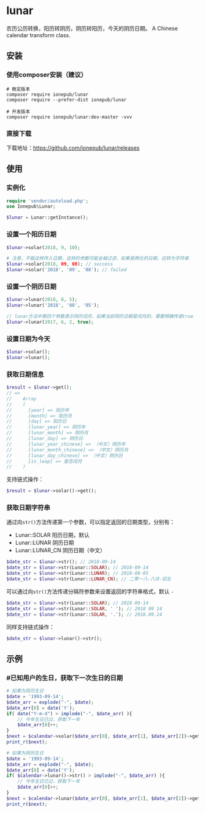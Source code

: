 # lunar

农历公历转换，阳历转阴历，阴历转阳历，今天的阴历日期。
A Chinese calendar transform class.

## 安装

### 使用composer安装（建议）

```
# 稳定版本
composer require ionepub/lunar
composer require --prefer-dist ionepub/lunar

# 开发版本
composer require ionepub/lunar:dev-master -vvv
```

### 直接下载

下载地址：<https://github.com/ionepub/lunar/releases>



## 使用

### 实例化

```php
require 'vendor/autoload.php';
use Ionepub\Lunar;

$lunar = Lunar::getInstance();
```

### 设置一个阳历日期

```php
$lunar->solar(2018, 9, 10);

# 注意，不能这样传入日期，这样的参数可能会被过滤，如果是两位的日期，应转为字符串
$lunar->solar(2018, 09, 08); // success
$lunar->solar('2018', '09', '08'); // failed
```

### 设置一个阴历日期

```php
$lunar->lunar(2018, 8, 5);
$lunar->lunar('2018', '08', '05');

// lunar方法中第四个参数表示阴历闰月，如果当前阴历日期是闰月的，需要明确传递true
$lunar->lunar(2017, 6, 2, true);
```

### 设置日期为今天

```php 
$lunar->solar();
$lunar->lunar();
```

### 获取日期信息

```php
$result = $lunar->get();
// =>
//    Array
//    (
//	    [year] => 阳历年
//	    [month] => 阳历月
//	    [day] => 阳历日
//	    [lunar_year] => 阴历年
//	    [lunar_month] => 阴历月
//	    [lunar_day] => 阴历日
//	    [lunar_year_chinese] => （中文）阴历年
//	    [lunar_month_chinese] => （中文）阴历月
//	    [lunar_day_chinese] => （中文）阴历日
//	    [is_leap] => 是否闰月
//    )
```

支持链式操作：

```php 
$result = $lunar->solar()->get();
```

### 获取日期字符串

通过向`str()`方法传递第一个参数，可以指定返回的日期类型，分别有：

- Lunar::SOLAR 阳历日期，默认
- Lunar::LUNAR 阴历日期
- Lunar::LUNAR_CN  阴历日期（中文）

```php
$date_str = $lunar->str(); // 2018-09-14
$date_str = $lunar->str(Lunar::SOLAR); // 2018-09-14
$date_str = $lunar->str(Lunar::LUNAR); // 2018-08-05
$date_str = $lunar->str(Lunar::LUNAR_CN); // 二零一八-八月-初五
```

可以通过向`str()`方法传递分隔符参数来设置返回的字符串格式，默认 `-`

```php 
$date_str = $lunar->str(Lunar::SOLAR); // 2018-09-14
$date_str = $lunar->str(Lunar::SOLAR, ' '); // 2018 09 14
$date_str = $lunar->str(Lunar::SOLAR, '.'); // 2018.09.14
```

同样支持链式操作：

```php
$date_str = $lunar->lunar()->str();
```

## 示例

### #已知用户的生日，获取下一次生日的日期

```php
# 如果为阳历生日
$date = '1993-09-14';
$date_arr = explode("-", $date);
$date_arr[0] = date('Y');
if( date("Y-m-d") > implode("-", $date_arr) ){
    // 今年生日已过，获取下一年
    $date_arr[0]++;
}
$next = $calendar->solar($date_arr[0], $date_arr[1], $date_arr[2])->get();
print_r($next);

# 如果为阴历生日
$date = '1993-09-14';
$date_arr = explode("-", $date);
$date_arr[0] = date('Y');
if( $calendar->lunar()->str() > implode("-", $date_arr) ){
    // 今年生日已过，获取下一年
    $date_arr[0]++;
}
$next = $calendar->lunar($date_arr[0], $date_arr[1], $date_arr[2])->get();
print_r($next);
```





